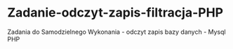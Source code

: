 # Zadanie-odczyt-zapis-filtracja-PHP
Zadania do Samodzielnego Wykonania - odczyt zapis bazy danych - Mysql PHP 
